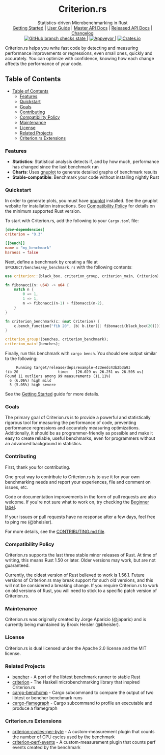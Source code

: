 <h1 align="center">Criterion.<span></span>rs</h1>

<div align="center">Statistics-driven Microbenchmarking in Rust</div>

<div align="center">
	<a href="https://bheisler.github.io/criterion.rs/book/getting_started.html">Getting Started</a>
    |
    <a href="https://bheisler.github.io/criterion.rs/book/index.html">User Guide</a>
    |
    <a href="https://bheisler.github.io/criterion.rs/criterion/">Master API Docs</a>
    |
    <a href="https://docs.rs/crate/criterion/">Released API Docs</a>
    |
    <a href="https://github.com/bheisler/criterion.rs/blob/master/CHANGELOG.md">Changelog</a>
</div>

<div align="center">
	<a href="https://github.com/bheisler/criterion.rs/actions/workflows/ci.yaml">
        <img src="https://img.shields.io/github/checks-status/rgeometry/rgeometry/main?label=tests&logo=github" alt="GitHub branch checks state">
    </a>
    |
    <a href="https://ci.appveyor.com/project/bheisler/criterion-rs-vt9fl">
        <img src="https://ci.appveyor.com/api/projects/status/4255ads9ctpupcl2?svg=true" alt="Appveyor">
    </a>
    |
    <a href="https://crates.io/crates/criterion">
        <img src="https://img.shields.io/crates/v/criterion.svg" alt="Crates.io">
    </a>
</div>

Criterion.<span></span>rs helps you write fast code by detecting and measuring performance improvements or regressions, even small ones, quickly and accurately. You can optimize with confidence, knowing how each change affects the performance of your code.

## Table of Contents
- [Table of Contents](#table-of-contents)
  - [Features](#features)
  - [Quickstart](#quickstart)
  - [Goals](#goals)
  - [Contributing](#contributing)
  - [Compatibility Policy](#compatibility-policy)
  - [Maintenance](#maintenance)
  - [License](#license)
  - [Related Projects](#related-projects)
  - [Criterion.rs Extensions](#criterionrs-extensions)

### Features

- __Statistics__: Statistical analysis detects if, and by how much, performance has changed since the last benchmark run
- __Charts__: Uses [gnuplot](http://www.gnuplot.info/) to generate detailed graphs of benchmark results
- __Stable-compatible__: Benchmark your code without installing nightly Rust

### Quickstart

In order to generate plots, you must have [gnuplot](http://www.gnuplot.info/) installed. See the gnuplot website for installation instructions. See [Compatibility Policy](#compatibility-policy) for details on the minimum supported Rust version.

To start with Criterion.<span></span>rs, add the following to your `Cargo.toml` file:

```toml
[dev-dependencies]
criterion = "0.3"

[[bench]]
name = "my_benchmark"
harness = false
```

Next, define a benchmark by creating a file at `$PROJECT/benches/my_benchmark.rs` with the following contents:

```rust
use criterion::{black_box, criterion_group, criterion_main, Criterion};

fn fibonacci(n: u64) -> u64 {
    match n {
        0 => 1,
        1 => 1,
        n => fibonacci(n-1) + fibonacci(n-2),
    }
}

fn criterion_benchmark(c: &mut Criterion) {
    c.bench_function("fib 20", |b| b.iter(|| fibonacci(black_box(20))));
}

criterion_group!(benches, criterion_benchmark);
criterion_main!(benches);
```

Finally, run this benchmark with `cargo bench`. You should see output similar to the following:

```
     Running target/release/deps/example-423eedc43b2b3a93
fib 20                  time:   [26.029 us 26.251 us 26.505 us]
Found 11 outliers among 99 measurements (11.11%)
  6 (6.06%) high mild
  5 (5.05%) high severe
```

See the [Getting Started](https://bheisler.github.io/criterion.rs/book/getting_started.html) guide for more details.

### Goals

The primary goal of Criterion.<span></span>rs is to provide a powerful and statistically rigorous tool for measuring the performance of code, preventing performance regressions and accurately measuring optimizations. Additionally, it should be as programmer-friendly as possible and make it easy to create reliable, useful benchmarks, even for programmers without an advanced background in statistics.

### Contributing

First, thank you for contributing.

One great way to contribute to Criterion.<span></span>rs is to use it for your own benchmarking needs and report your experiences, file and comment on issues, etc.

Code or documentation improvements in the form of pull requests are also welcome. If you're not
sure what to work on, try checking the 
[Beginner label](https://github.com/bheisler/criterion.rs/issues?q=is%3Aissue+is%3Aopen+label%3ABeginner).

If your issues or pull requests have no response after a few days, feel free to ping me (@bheisler).

For more details, see the [CONTRIBUTING.md file](https://github.com/bheisler/criterion.rs/blob/master/CONTRIBUTING.md).

### Compatibility Policy

Criterion.<span></span>rs supports the last three stable minor releases of Rust. At time of
writing, this means Rust 1.50 or later. Older versions may work, but are not guaranteed.

Currently, the oldest version of Rust believed to work is 1.56.1. Future versions of Criterion.<span></span>rs may
break support for such old versions, and this will not be considered a breaking change. If you
require Criterion.<span></span>rs to work on old versions of Rust, you will need to stick to a
specific patch version of Criterion.<span></span>rs.

### Maintenance

Criterion.<span></span>rs was originally created by Jorge Aparicio (@japaric) and is currently being maintained by Brook Heisler (@bheisler).

### License

Criterion.<span></span>rs is dual licensed under the Apache 2.0 license and the MIT license.

### Related Projects

- [bencher](https://github.com/bluss/bencher) - A port of the libtest benchmark runner to stable Rust
- [criterion](http://www.serpentine.com/criterion/) - The Haskell microbenchmarking library that inspired Criterion.<span></span>rs
- [cargo-benchcmp](https://github.com/BurntSushi/cargo-benchcmp) - Cargo subcommand to compare the output of two libtest or bencher benchmark runs
- [cargo-flamegraph](https://github.com/ferrous-systems/flamegraph) - Cargo subcommand to profile an executable and produce a flamegraph

### Criterion.rs Extensions

- [criterion-cycles-per-byte](https://crates.io/crates/criterion-cycles-per-byte) - A custom-measurement plugin that counts the number of CPU cycles used by the benchmark
- [criterion-perf-events](https://crates.io/crates/criterion-perf-events) - A custom-measurement plugin that counts perf events created by the benchmark
